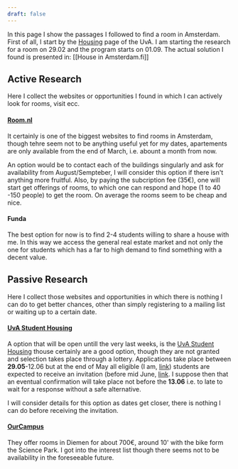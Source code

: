 ```yaml
---
draft: false
---
```

In this page I show the passages I followed to find a room in Amsterdam. First of all, I start by the [Housing](https://www.uva.nl/en/education/practical-information/housing/housing.html) page of the UvA. I am starting the research for a room on 29.02 and the program starts on 01.09. The actual solution I found is presented in: [[House in Amsterdam.fi]]
## Active Research
Here I collect the websites or opportunities I found in which I can actively look for rooms, visit ecc.
#### [Room.nl](https://www.room.nl/en/)
It certainly is one of the biggest websites to find rooms in Amsterdam, though tehre seem not to be anything useful yet for my dates, apartements are only available from the end of March, i.e. abount a month from now.

 An option would be to contact each of the buildings singularly and ask for availability from August/Sempteber, I will consider this option if there isn't anything more fruitful. Also, by paying the subcription fee (35€), one will start get offerings of rooms, to which one can respond and hope (1 to 40 -150 people) to get the room. On average the rooms seem to be cheap and nice.
#### Funda
The best option for now is to find 2-4 students willing to share a house with me. In this way we access the general real estate market and not only the one for students which has a far to high demand to find something with a decent value.
## Passive Research
Here I collect those websites and opportunities in which there is nothing I can do to get better chances, other than simply registering to a mailing list or waiting up to a certain date.
#### [UvA Student Housing](https://www.uva.nl/en/education/practical-information/housing/uva-student-housing/uva-student-housing.html)
A option that will be open untill the very last weeks, is the [UvA Student Housing](https://www.uva.nl/en/education/practical-information/housing/uva-student-housing/uva-student-housing.html) thouse certainly are a good option, though they are not granted and selection takes place through a lottery. Applications take place between **29.05**-12.06 but at the end of May all eligible (I am, [link](https://www.uva.nl/en/education/practical-information/housing/what-you-need-to-know/what-you-need-to-know.html)) students are expected to receive an invitation (before mid June, [link](https://www.uva.nl/en/education/practical-information/housing/application-procedure/application-procedure.html#Step-2-Check-your-email-and-spam-folder-for-the-invitation-to-apply-for-student-housing). I suppose then that an eventual confirmation will take place not before the **13.06** i.e. to late to wait for a response without a safe alternative.

I will consider details for this option as dates get closer, there is nothing I can do before receiving the invitation.
#### [OurCampus](https://www.ourcampus.nl/)
They offer rooms in Diemen for about 700€, around 10' with the bike form the Science Park. I got into the interest list though there seems not to be availability in the foreseeable future.